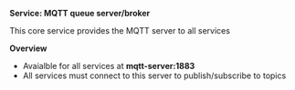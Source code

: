 **Service: MQTT queue server/broker**

This core service provides the MQTT server to all services

**Overview**

* Avaialble for all services at **mqtt-server:1883**
* All services must connect to this server to publish/subscribe to topics

